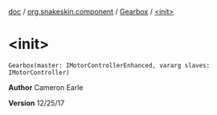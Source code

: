 [doc](../../index.md) / [org.snakeskin.component](../index.md) / [Gearbox](index.md) / [&lt;init&gt;](./-init-.md)

# &lt;init&gt;

`Gearbox(master: IMotorControllerEnhanced, vararg slaves: IMotorController)`

**Author**
Cameron Earle

**Version**
12/25/17

